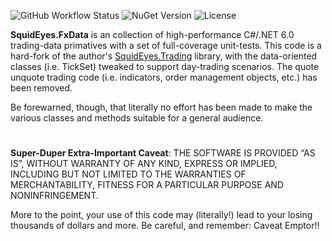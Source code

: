 ![GitHub Workflow Status](https://img.shields.io/github/workflow/status/squideyes/fxdata/Deploy%20to%20NuGet?label=build)
![NuGet Version](https://img.shields.io/nuget/v/squidEyes.fxData)
![License](https://img.shields.io/github/license/squideyes/FxData)

**SquidEyes.FxData** is an collection of high-performance C#/.NET 6.0 trading-data primatives with a set of full-coverage unit-tests.  This code is a hard-fork of the author's <a href="https://github.com/squideyes/Trading" target="_blank">SquidEyes.Trading</a> library, with the data-oriented classes (i.e. TickSet) tweaked to support day-trading scenarios.  The quote unquote trading code (i.e. indicators, order management objects, etc.) has been removed.

Be forewarned, though, that literally no effort has been made to make the various classes and methods suitable for a general audience.
#

**Super-Duper Extra-Important Caveat**:  THE SOFTWARE IS PROVIDED “AS IS”, WITHOUT WARRANTY OF ANY KIND, EXPRESS OR IMPLIED, INCLUDING BUT NOT LIMITED TO THE WARRANTIES OF MERCHANTABILITY, FITNESS FOR A PARTICULAR PURPOSE AND NONINFRINGEMENT.

More to the point, your use of this code may (literally!) lead to your losing thousands of dollars and more.  Be careful, and remember: Caveat Emptor!!



